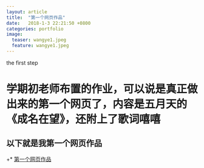 ```yaml
---
layout: article
title:  "第一个网页作品"
date:   2018-1-3 22:21:50 +0800
categories: portfolio
image:
  teaser: wangye1.jpeg
  feature: wangye1.jpeg 
---
```

the first step


# 学期初老师布置的作业，可以说是真正做出来的第一个网页了，内容是五月天的《成名在望》，还附上了歌词嘻嘻
## 以下就是我第一个网页作品
 
+* [第一个网页作品](https://vivianting.github.io/portfolio/first_step/index.html)